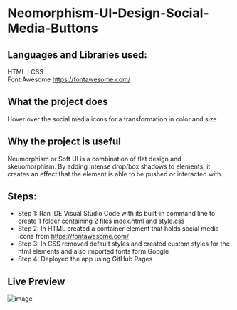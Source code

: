 # Neomorphism-UI-Design-Social-Media-Buttons

## Languages and Libraries used: 
HTML | CSS    
Font Awesome https://fontawesome.com/

## What the project does
Hover over the social media icons for a transformation in color and size

## Why the project is useful
Neumorphism or Soft UI is a combination of flat design and skeuomorphism. By adding intense drop/box shadows to elements, it creates an effect that the element is able to be pushed or interacted with.

## Steps:
- Step 1: Ran IDE Visual Studio Code with its built-in command line to create 1 folder containing 2 files index.html and style.css 
- Step 2: In HTML created a container element that holds social media icons from https://fontawesome.com/
- Step 3: In CSS removed default styles and created custom styles for the html elements and also imported fonts form Google
- Step 4: Deployed the app using GitHub Pages   

## Live Preview


![image](https://user-images.githubusercontent.com/70718104/159179740-4569d5a1-04e4-4c4a-b24a-77fa1eecace9.png)
